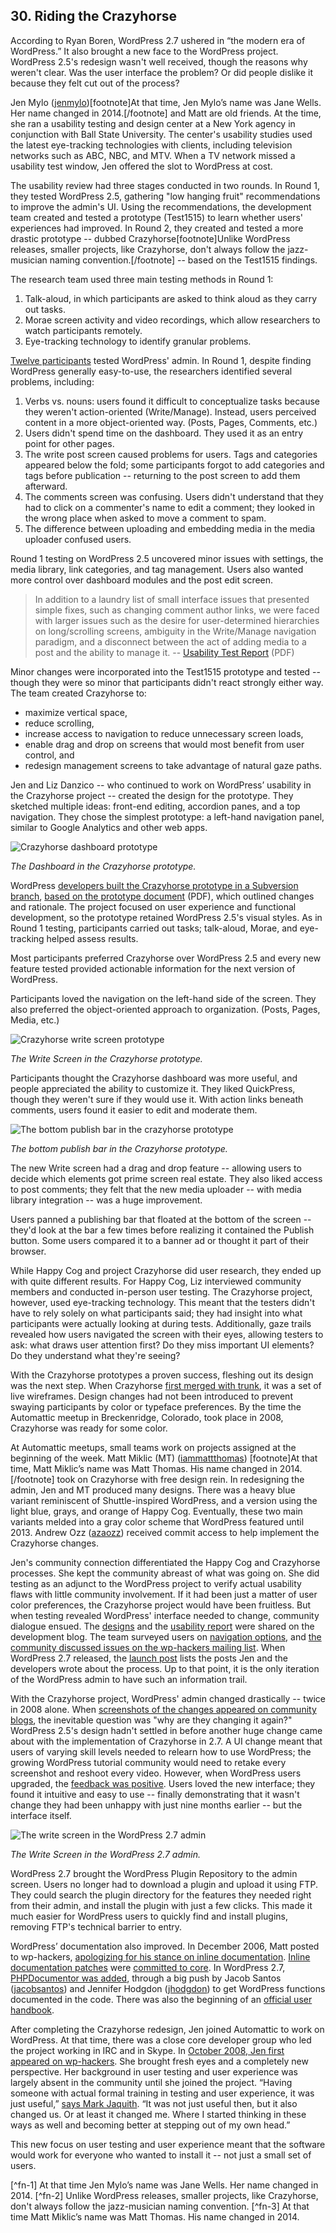 

## 30. Riding the Crazyhorse

According to Ryan Boren, WordPress 2.7 ushered in “the modern era of WordPress.” It also brought a new face to the WordPress project. WordPress 2.5's redesign wasn't well received, though the reasons why weren't clear. Was the user interface the problem? Or did people dislike it because they felt cut out of the process? 

Jen Mylo (<a href="http://profiles.wordpress.org/jenmylo">jenmylo</a>)[footnote]At that time, Jen Mylo’s name was Jane Wells. Her name changed in 2014.[/footnote] and Matt are old friends. At the time, she ran a usability testing and design center at a New York agency in conjunction with Ball State University. The center's usability studies used the latest eye-tracking technologies with clients, including television networks such as ABC, NBC, and MTV. When a TV network missed a usability test window, Jen offered the slot to WordPress at cost. 

The usability review had three stages conducted in two rounds. In Round 1, they tested WordPress 2.5, gathering "low hanging fruit" recommendations to improve the admin's UI. Using the recommendations, the development team created and tested a prototype (Test1515) to learn whether users' experiences had improved. In Round 2, they created and tested a more drastic prototype -- dubbed Crazyhorse[footnote]Unlike WordPress releases, smaller projects, like Crazyhorse, don't always follow the jazz-musician naming convention.[/footnote] -- based on the Test1515 findings.

The research team used three main testing methods in Round 1:

<ol>
<li>Talk-aloud, in which participants are asked to think aloud as they carry out tasks.</li>
<li>Morae screen activity and video recordings, which allow researchers to watch participants remotely.</li>
<li>Eye-tracking technology to identify granular problems.</li>
</ol>

<a href="http://en.blog.wordpress.com/2008/05/20/new-york-usability-testing/">Twelve participants</a> tested WordPress' admin. In Round 1, despite finding WordPress generally easy-to-use, the researchers identified several problems, including:

<ol>
<li>Verbs vs. nouns: users found it difficult to conceptualize tasks because they weren't action-oriented (Write/Manage). Instead, users perceived content in a more object-oriented way. (Posts, Pages, Comments, etc.)</li>
<li>Users didn't spend time on the dashboard. They used it as an entry point for other pages.</li>
<li>The write post screen caused problems for users. Tags and categories appeared below the fold; some participants forgot to add categories and tags before publication -- returning to the post screen to add them afterward.</li>
<li>The comments screen was confusing. Users didn't understand that they had to click on a commenter's name to edit a comment; they looked in the wrong place when asked to move a comment to spam.</li>
<li>The difference between uploading and embedding media in the media uploader confused users.</li>
</ol>

Round 1 testing on WordPress 2.5 uncovered minor issues with settings, the media library, link categories, and tag management. Users also wanted more control over dashboard modules and the post edit screen.

<blockquote>In addition to a laundry list of small interface issues that presented simple fixes, such as changing comment author links, we were faced with larger issues such as the desire for user-determined hierarchies on long/scrolling screens, ambiguity in the Write/Manage navigation paradigm, and a disconnect between the act of adding media to a post and the ability to manage it. -- <a href="https://github.com/WordPress/book/blob/master/Resources/articles/2008_07_Usability_Report_Crazyhorse.pdf">Usability Test Report</a> (PDF)</blockquote>

Minor changes were incorporated into the Test1515 prototype and tested -- though they were so minor that participants didn't react strongly either way. The team created Crazyhorse to:

<ul>
<li>maximize vertical space,</li>
<li>reduce scrolling,</li>
<li>increase access to navigation to reduce unnecessary screen loads,</li> 
<li>enable drag and drop on screens that would most benefit from user control, and</li>
<li>redesign management screens to take advantage of natural gaze paths.</li>
</ul>

Jen and Liz Danzico -- who continued to work on WordPress’ usability in the Crazyhorse project -- created the design for the prototype. They sketched multiple ideas: front-end editing, accordion panes, and a top navigation. They chose the simplest prototype: a left-hand navigation panel, similar to Google Analytics and other web apps.

<img alt="Crazyhorse dashboard prototype" src="../../Resources/images/30/crazyhorse-prototype-dashboard.jpg" />

*The Dashboard in the Crazyhorse prototype.*

WordPress <a href="http://lists.wordpress.org/pipermail/wp-hackers/2008-June/020652.html">developers built the Crazyhorse prototype in a Subversion branch</a>, <a href="http://ma.tt/dropbox/2008/06/wordpress-prototype-1.1.pdf">based on the prototype document</a> (PDF), which outlined changes and rationale. The project focused on user experience and functional development, so the prototype retained WordPress 2.5's visual styles. As in Round 1 testing, participants carried out tasks; talk-aloud, Morae, and eye-tracking helped assess results.

Most participants preferred Crazyhorse over WordPress 2.5 and every new feature tested provided actionable information for the next version of WordPress. 

Participants loved the navigation on the left-hand side of the screen. They also preferred the object-oriented approach to organization. (Posts, Pages, Media, etc.) 

<img alt="Crazyhorse write screen prototype" src="../../Resources/images/30/crazyhorse-prototype.jpg" />

*The Write Screen in the Crazyhorse prototype.*

Participants thought the Crazyhorse dashboard was more useful, and people appreciated the ability to customize it. They liked QuickPress, though they weren't sure if they would use it. With action links beneath comments, users found it easier to edit and moderate them. 

<img alt="The bottom publish bar in the crazyhorse prototype" src="../../Resources/images/30/crazyhorse-prototype-publish.jpg" />

*The bottom publish bar in the Crazyhorse prototype.*

The new Write screen had a drag and drop feature -- allowing users to decide which elements got prime screen real estate. They also liked access to post comments; they felt that the new media uploader -- with media library integration -- was a huge improvement.

Users panned a publishing bar that floated at the bottom of the screen -- they'd look at the bar a few times before realizing it contained the Publish button. Some users compared it to a banner ad or thought it part of their browser. 

While Happy Cog and project Crazyhorse did user research, they ended up with quite different results. For Happy Cog, Liz interviewed community members and conducted in-person user testing. The Crazyhorse project, however, used eye-tracking technology. This meant that the testers didn't have to rely solely on what participants said; they had insight into what participants were actually looking at during tests. Additionally, gaze trails revealed how users navigated the screen with their eyes, allowing testers to ask: what draws user attention first? Do they miss important UI elements? Do they understand what they're seeing?

With the Crazyhorse prototypes a proven success, fleshing out its design was the next step. When Crazyhorse <a href="https://core.trac.wordpress.org/ticket/7552">first merged with trunk</a>, it was a set of live wireframes. Design changes had not been introduced to prevent swaying participants by color or typeface preferences. By the time the Automattic meetup in Breckenridge, Colorado, took place in 2008, Crazyhorse was ready for some color. 

At Automattic meetups, small teams work on projects assigned at the beginning of the week. Matt Miklic (MT) (<a href="http://profiles.wordpress.org/iammattthomas">iammattthomas</a>) [footnote]At that time, Matt Miklic’s name was Matt Thomas. His name changed in 2014.[/footnote] took on Crazyhorse with free design rein. In redesigning the admin, Jen and MT produced many designs. There was a heavy blue variant reminiscent of Shuttle-inspired WordPress, and a version using the light blue, grays, and orange of Happy Cog. Eventually, these two main variants melded into a gray color scheme that WordPress featured until 2013. Andrew Ozz (<a href="http://profiles.wordpress.org/azaozz">azaozz</a>) received commit access to help implement the Crazyhorse changes. 

Jen's community connection differentiated the Happy Cog and Crazyhorse processes. She kept the community abreast of what was going on. She did testing as an adjunct to the WordPress project to verify actual usability flaws with little community involvement. If it had been just a matter of user color preferences, the Crazyhorse project would have been fruitless. But when testing revealed WordPress' interface needed to change, community dialogue ensued. The <a href="http://wordpress.org/news/2008/10/the-visual-design-of-27/">designs</a> and the <a href="http://wordpress.org/news/2008/10/usability-testing-report-25-and-crazyhorse/">usability report</a> were shared on the development blog. The team surveyed users on <a href="http://wordpress.org/news/2008/09/wordpress-27-navigation-options-survey/">navigation options</a>, and <a href="http://lists.wordpress.org/pipermail/wp-hackers/2008-October/021944.html">the community discussed issues on the wp-hackers mailing list</a>. When WordPress 2.7 released, the <a href="http://wordpress.org/news/2008/12/coltrane/">launch post</a> lists the posts Jen and the developers wrote about the process. Up to that point, it is the only iteration of the WordPress admin to have such an information trail.

With the Crazyhorse project, WordPress' admin changed drastically -- twice in 2008 alone. When <a href="http://weblogtoolscollection.com/archives/2008/09/02/first-look-at-wordpress-27/">screenshots of the changes appeared on community blogs</a>, the inevitable question was "why are they changing it again?" WordPress 2.5's design hadn't settled in before another huge change came about with the implementation of Crazyhorse in 2.7. A UI change meant that users of varying skill levels needed to relearn how to use WordPress; the growing WordPress tutorial community would need to retake every screenshot and reshoot every video. However, when WordPress users upgraded, the <a href="http://lorelle.wordpress.com/2008/12/10/wordpress-27-available-now/#comments">feedback was positive</a>. Users loved the new interface; they found it intuitive and easy to use -- finally demonstrating that it wasn't change they had been unhappy with just nine months earlier -- but the interface itself.

<img alt="The write screen in the WordPress 2.7 admin" src="../../Resources/images/30/2_7_admin.jpg" />

*The Write Screen in the WordPress 2.7 admin.*

WordPress 2.7 brought the WordPress Plugin Repository to the admin screen. Users no longer had to download a plugin and upload it using FTP. They could search the plugin directory for the features they needed right from their admin, and install the plugin with just a few clicks. This made it much easier for WordPress users to quickly find and install plugins, removing FTP's technical barrier to entry. 

WordPress’ documentation also improved. In December 2006, Matt posted to wp-hackers, <a href="http://lists.automattic.com/pipermail/wp-hackers/2006-December/009812.html">apologizing for his stance on inline documentation</a>. <a href="http://core.trac.wordpress.org/ticket/2474#comment:7">Inline documentation patches</a> were <a href="http://core.trac.wordpress.org/ticket/2473#comment:3">committed to core</a>. In WordPress 2.7, <a href="http://lists.wordpress.org/pipermail/wp-docs/2008-October/001769.html">PHPDocumentor was added</a>, through a big push by Jacob Santos (<a href="https://profiles.wordpress.org/jacobsantos/">jacobsantos</a>) and Jennifer Hodgdon (<a href="https://profiles.wordpress.org/jhodgdon">jhodgdon</a>) to get WordPress functions documented in the code. There was also the beginning of an <a href="http://lists.wordpress.org/pipermail/wp-docs/2009-January/001862.html">official user handbook</a>.	

After completing the Crazyhorse redesign, Jen joined Automattic to work on WordPress. At that time, there was a close core developer group who led the project working in IRC and in Skype. In <a href="http://lists.wordpress.org/pipermail/wp-hackers/2008-October/021899.html">October 2008, Jen first appeared on wp-hackers</a>. She brought fresh eyes and a completely new perspective. Her background in user testing and user experience was largely absent in the community until she joined the project. “Having someone with actual formal training in testing and user experience, it was just useful,” <a href="http://archive.wordpress.org/interviews/2013_11_22_Jaquith.html#L71">says Mark Jaquith</a>. “It was not just useful then, but it also changed us. Or at least it changed me. Where I started thinking in these ways as well and becoming better at stepping out of my own head.”

This new focus on user testing and user experience meant that the software would work for everyone who wanted to install it -- not just a small set of users. 

[^fn-1] At that time Jen Mylo’s name was Jane Wells. Her name changed in 2014.
[^fn-2] Unlike WordPress releases, smaller projects, like Crazyhorse, don't always follow the jazz-musician naming convention.
[^fn-3] At that time Matt Miklic’s name was Matt Thomas. His name changed in 2014.
